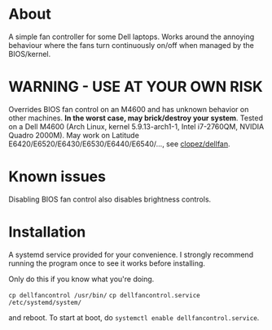 # About
A simple fan controller for some Dell laptops. Works around the annoying behaviour where the fans turn continuously on/off when managed by the BIOS/kernel.

# WARNING - USE AT YOUR OWN RISK
Overrides BIOS fan control on an M4600 and has unknown behavior on other machines. **In the worst case, may brick/destroy your system**. Tested on a Dell M4600 (Arch Linux, kernel 5.9.13-arch1-1, Intel i7-2760QM, NVIDIA Quadro 2000M). May work on Latitude E6420/E6520/E6430/E6530/E6440/E6540/..., see [clopez/dellfan](https://github.com/clopez/dellfan).

# Known issues
Disabling BIOS fan control also disables brightness controls.

# Installation
A systemd service provided for your convenience. I strongly recommend running the program once to see it works before installing.

Only do this if you know what you're doing.

`cp dellfancontrol /usr/bin/`
`cp dellfancontrol.service /etc/systemd/system/`

and reboot. To start at boot, do `systemctl enable dellfancontrol.service`.